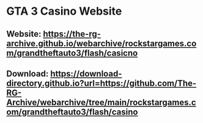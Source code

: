 # GTA 3 Casino Website
## Website: https://the-rg-archive.github.io/webarchive/rockstargames.com/grandtheftauto3/flash/casicno

## Download: https://download-directory.github.io?url=https://github.com/The-RG-Archive/webarchive/tree/main/rockstargames.com/grandtheftauto3/flash/casino
